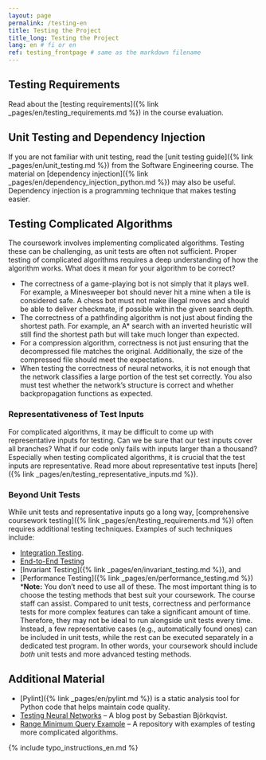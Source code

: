 ```yaml
---
layout: page
permalink: /testing-en
title: Testing the Project
title_long: Testing the Project
lang: en # fi or en
ref: testing_frontpage # same as the markdown filename
---
```

## Testing Requirements
Read about the [testing requirements]({% link _pages/en/testing_requirements.md %}) in the course evaluation.
## Unit Testing and Dependency Injection
If you are not familiar with unit testing, read the [unit testing guide]({% link _pages/en/unit_testing.md %}) from the Software Engineering course. The material on [dependency injection]({% link _pages/en/dependency_injection_python.md %}) may also be useful. Dependency injection is a programming technique that makes testing easier.

## Testing Complicated Algorithms
The coursework involves implementing complicated algorithms. Testing these can be challenging, as unit tests are often not sufficient. Proper testing of complicated algorithms requires a deep understanding of how the algorithm works. What does it mean for your algorithm to be correct?
- The correctness of a game-playing bot is not simply that it plays well. For example, a Minesweeper bot should never hit a mine when a tile is considered safe. A chess bot must not make illegal moves and should be able to deliver checkmate, if possible within the given search depth.
- The correctness of a pathfinding algorithm is not just about finding the shortest path. For example, an A* search with an inverted heuristic will still find the shortest path but will take much longer than expected.
- For a compression algorithm, correctness is not just ensuring that the decompressed file matches the original. Additionally, the size of the compressed file should meet the expectations.
- When testing the correctness of neural networks, it is not enough that the network classifies a large portion of the test set correctly. You also must test whether the network’s structure is correct and whether backpropagation functions as expected.

### Representativeness of Test Inputs
For complicated algorithms, it may be difficult to come up with representative inputs for testing. Can we be sure that our test inputs cover all branches? What if our code only fails with inputs larger than a thousand? Especially when testing complicated algorithms, it is crucial that the test inputs are representative.
Read more about representative test inputs [here]({% link _pages/en/testing_representative_inputs.md %}).

### Beyond Unit Tests
While unit tests and representative inputs go a long way, [comprehensive coursework testing]({% link _pages/en/testing_requirements.md %}) often requires additional testing techniques. Examples of such techniques include:
- [Integration Testing](https://en.wikipedia.org/wiki/Integration_testing).
- [End-to-End Testing](https://www.browserstack.com/guide/end-to-end-testing)
- [Invariant Testing]({% link _pages/en/invariant_testing.md %}), and
- [Performance Testing]({% link _pages/en/performance_testing.md %})
***Note:** You don’t need to use all of these. The most important thing is to choose the testing methods that best suit your coursework. The course staff can assist.
Compared to unit tests, correctness and performance tests for more complex features can take a significant amount of time. Therefore, they may not be ideal to run alongside unit tests every time. Instead, a few representative cases (e.g., automatically found ones) can be included in unit tests, while the rest can be executed separately in a dedicated test program.
In other words, your coursework should include *both* unit tests and more advanced testing methods.

## Additional Material
- [Pylint]({% link _pages/en/pylint.md %}) is a static analysis tool for Python code that helps maintain code quality.
- [Testing Neural Networks](https://www.sebastianbjorkqvist.com/blog/writing-automated-tests-for-neural-networks/) – A blog post by Sebastian Björkqvist.
- [Range Minimum Query Example](https://github.com/TiraLabra/Testing-and-rmq) – A repository with examples of testing more complicated algorithms.

{% include typo_instructions_en.md %}
